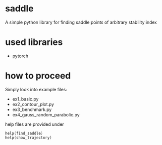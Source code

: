 # saddle
A simple python library for finding saddle points of arbitrary stability index

# used libraries
* pytorch

# how to proceed
Simply look into example files:
* ex1_basic.py
* ex2_contour_plot.py
* ex3_benchmark.py
* ex4_gauss_random_parabolic.py

help files are provided under

```
help(find_saddle)
help(show_trajectory)
```
